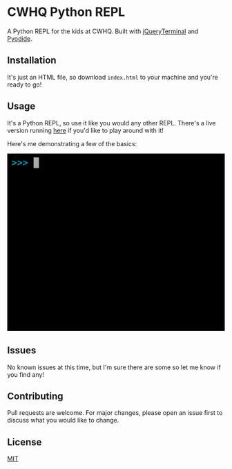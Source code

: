 # CWHQ Python REPL

A Python REPL for the kids at CWHQ. Built with [jQueryTerminal](https://terminal.jcubic.pl/) and [Pyodide](https://github.com/iodide-project/pyodide).

## Installation

It's just an HTML file, so download `index.html` to your machine and you're ready to go!

## Usage

It's a Python REPL, so use it like you would any other REPL. There's a live version running [here](https://daniel-schroeder-dev.github.io/cwhq-python-repl-hacking/) if you'd like to play around with it!

Here's me demonstrating a few of the basics:

![REPL example gif](repl-example.gif)

## Issues

No known issues at this time, but I'm sure there are some so let me know if you find any!

## Contributing
Pull requests are welcome. For major changes, please open an issue first to discuss what you would like to change.

## License
[MIT](https://choosealicense.com/licenses/mit/)
